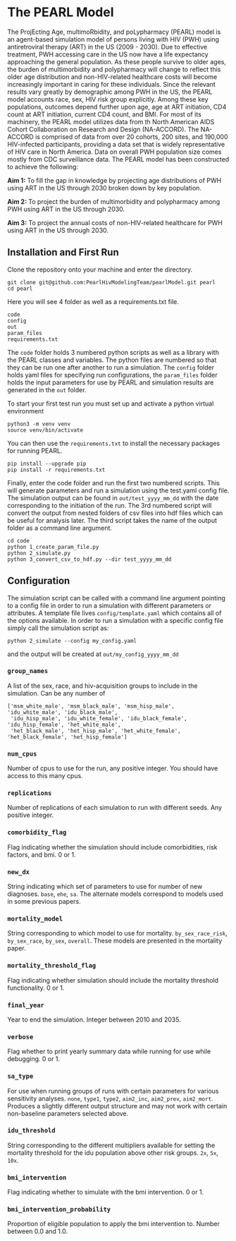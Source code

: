 # The PEARL Model

The ProjEcting Age, multimoRbidity, and poLypharmacy (PEARL) model is an agent-based simulation model of persons living with HIV (PWH) using antiretroviral therapy (ART) in the US (2009 - 2030). Due to effective treatment, PWH accessing care in the US now have a life expectancy approaching the general population. As these people survive to older ages, the burden of multimorbidity and polypharmacy will change to reflect this older age distribution and non-HIV-related healthcare costs will become increasingly important in caring for these individuals. Since the relevant results vary greatly by demographic among PWH in the US, the PEARL model accounts race, sex, HIV risk group explicitly. Among these key populations, outcomes depend further upon age, age at ART initiation, CD4 count at ART initiation, current CD4 count, and BMI. For most of its machinery, the PEARL model utilizes data from th North American AIDS Cohort Collaboration on Research and Design (NA-ACCORD). The NA-ACCORD is comprised of data from over 20 cohorts, 200 sites, and 190,000 HIV-infected participants, providing a data set that is widely representative of HIV care in North America. Data on overall PWH population size comes mostly from CDC surveillance data. The PEARL model has been constructed to achieve the following:

**Aim 1:** To fill the gap in knowledge by projecting age distributions of PWH using ART in the US through 2030 broken down by key population.

**Aim 2:** To project the burden of multimorbidity and polypharmacy among PWH using ART in the US through 2030.

**Aim 3:** To project the annual costs of non-HIV-related healthcare for PWH using ART in the US through 2030.

## Installation and First Run

Clone the repository onto your machine and enter the directory.

```
git clone git@github.com:PearlHivModelingTeam/pearlModel.git pearl
cd pearl
```

Here you will see 4 folder as well as a requirements.txt file.

```
code
config
out
param_files
requirements.txt
```

The ``code`` folder holds 3 numbered python scripts as well as a library with the PEARL classes and variables. The python files are numbered so that they can be run one after another to run a simulation. The ``config`` folder holds yaml files for specifying run configurations, the ``param_files`` folder holds the input parameters for use by PEARL and simulation results are generated in the ``out`` folder.

To start your first test run you must set up and activate a python virtual environment

```
python3 -m venv venv
source venv/bin/activate
```

You can then use the ``requirements.txt`` to install the necessary packages for running PEARL.

```
pip install --upgrade pip
pip install -r requirements.txt
```

Finally, enter the code folder and run the first two numbered scripts. This will generate parameters and run a simulation using the test.yaml config file. The simulation output can be found in ``out/test_yyyy_mm_dd`` with the date corresponding to the initiation of the run. The 3rd numbered script will convert the output from nested folders of csv files into hdf files which can be useful for analysis later. The third script takes the name of the output folder as a command line argument.

```
cd code
python 1_create_param_file.py
python 2_simulate.py
python 3_convert_csv_to_hdf.py --dir test_yyyy_mm_dd
```

## Configuration

The simulation script can be called with a command line argument pointing to a config file in order to run a simulation with different parameters or attributes. A template file lives ``config/template.yaml`` which contains all of the options available. In order to run a simulation with a specific config file simply call the simulation script as:
```
python 2_simulate --config my_config.yaml
```
and the output will be created at ``out/my_config_yyyy_mm_dd``

### ``group_names``
A list of the sex, race, and hiv-acquisition groups to include in the simulation. Can be any number of 
```
['msm_white_male', 'msm_black_male', 'msm_hisp_male', 'idu_white_male', 'idu_black_male',
 'idu_hisp_male', 'idu_white_female', 'idu_black_female', 'idu_hisp_female', 'het_white_male',
 'het_black_male', 'het_hisp_male', 'het_white_female', 'het_black_female', 'het_hisp_female']
```

### ``num_cpus``
Number of cpus to use for the run, any positive integer. You should have access to this many cpus.

### ``replications``
Number of replications of each simulation to run with different seeds. Any positive integer.

### ``comorbidity_flag``
Flag indicating whether the simulation should include comorbidities, risk factors, and bmi. 0 or 1.

### ``new_dx``
String indicating which set of parameters to use for number of new diagnoses. ``base``, ``ehe``, ``sa``. The alternate models correspond to models used in some previous papers.

### ``mortality_model``
String corresponding to which model to use for mortality. ``by_sex_race_risk``, ``by_sex_race``, ``by_sex``, ``overall``. These models are presented in the mortality paper.

### ``mortality_threshold_flag``
Flag indicating whether simulation should include the mortality threshold functionality. 0 or 1.

### ``final_year``
Year to end the simulation. Integer between 2010 and 2035.

### ``verbose``
Flag whether to print yearly summary data while running for use while debugging. 0 or 1.

### ``sa_type``
For use when running groups of runs with certain parameters for various sensitivity analyses. ``none``, ``type1``, ``type2``, ``aim2_inc``, ``aim2_prev``, ``aim2_mort``. Produces a slightly different output structure and may not work with certain non-baseline parameters selected above.

### ``idu_threshold``
String corresponding to the different multipliers available for setting the mortality threshold for the idu population above other risk groups. ``2x``, ``5x``, ``10x``.

### ``bmi_intervention``
Flag indicating whether to simulate with the bmi intervention. 0 or 1.

### ``bmi_intervention_probability``
Proportion of eligible population to apply the bmi intervention to. Number between 0.0 and 1.0.
